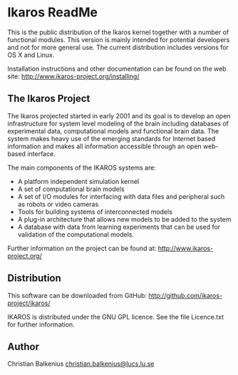 Ikaros ReadMe
=============

This is the public distribution of the Ikaros kernel together with a number of functional modules. This version is mainly intended for potential developers and not for more general use. The current distribution includes versions for OS X and Linux.

Installation instructions and other documentation can be found on the web site: http://www.ikaros-project.org/installing/


The Ikaros Project
------------------
The Ikaros projected started in early 2001 and its goal is to develop an open infrastructure for system level modeling of the brain including databases of experimental data, computational models and functional brain data. The system makes heavy use of the emerging standards for Internet based information and makes all information accessible through an open web-based interface.

The main components of the IKAROS systems are:

-  A platform independent simulation kernel
-  A set of computational brain models
-  A set of I/O modules for interfacing with data files and peripheral such as robots or video cameras
-  Tools for building systems of interconnected models
-  A plug-in architecture that allows new models to be added to the system
-  A database with data from learning experiments that can be used for validation of the computational models.

Further information on the project can be found at: http://www.ikaros-project.org/


Distribution
------------
This software can be downloaded from GitHub: http://github.com/ikaros-project/ikaros/

IKAROS is distributed under the GNU GPL licence.
See the file Licence.txt for further information.


Author
------
Christian Balkenius
christian.balkenius@lucs.lu.se

